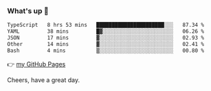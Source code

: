 ### What's up 👋

<!--START_SECTION:waka-->

```txt
TypeScript   8 hrs 53 mins   ██████████████████████░░░   87.34 %
YAML         38 mins         █▓░░░░░░░░░░░░░░░░░░░░░░░   06.26 %
JSON         17 mins         ▓░░░░░░░░░░░░░░░░░░░░░░░░   02.93 %
Other        14 mins         ▓░░░░░░░░░░░░░░░░░░░░░░░░   02.41 %
Bash         4 mins          ▒░░░░░░░░░░░░░░░░░░░░░░░░   00.80 %
```

<!--END_SECTION:waka-->

👉 [my GitHub Pages](https://ykzhukian.github.io)

Cheers, have a great day.

